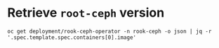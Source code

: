 # Retrieve `root-ceph` version

```shell
oc get deployment/rook-ceph-operator -n rook-ceph -o json | jq -r '.spec.template.spec.containers[0].image'
```
